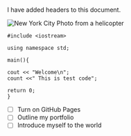 # <H1>
# <H2>
# <H3>
# <H4>
# <H5>
# <H6>

I have added headers to this document. 

![New York City Photo from a helicopter](https://blog-www.pods.com/wp-content/uploads/2019/04/MG_1_1_New_York_City-1.jpg)


```
#include <iostream>

using namespace std;

main(){

cout << "Welcome\n";
count <<" This is test code";

return 0;
}
```
- [ ] Turn on GitHub Pages
- [ ] Outline my portfolio
- [ ] Introduce myself to the world
